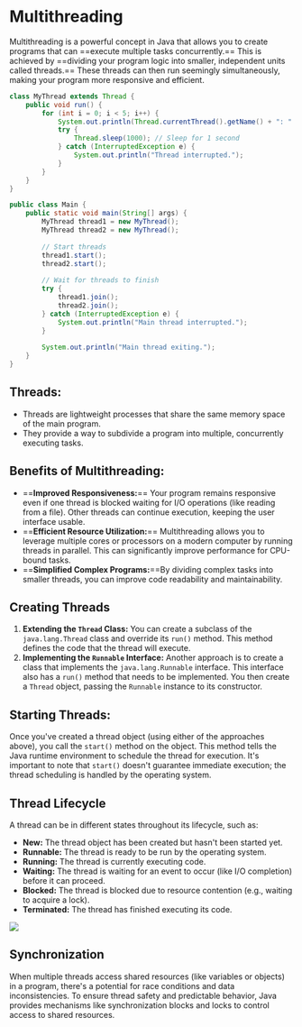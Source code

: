 # Multithreading
Multithreading is a powerful concept in Java that allows you to create programs that can ==execute multiple tasks concurrently.== This is achieved by ==dividing your program logic into smaller, independent units called threads.== These threads can then run seemingly simultaneously, making your program more responsive and efficient.
```java
class MyThread extends Thread {
    public void run() {
        for (int i = 0; i < 5; i++) {
            System.out.println(Thread.currentThread().getName() + ": " + i);
            try {
                Thread.sleep(1000); // Sleep for 1 second
            } catch (InterruptedException e) {
                System.out.println("Thread interrupted.");
            }
        }
    }
}

public class Main {
    public static void main(String[] args) {
        MyThread thread1 = new MyThread();
        MyThread thread2 = new MyThread();
        
        // Start threads
        thread1.start();
        thread2.start();
        
        // Wait for threads to finish
        try {
            thread1.join();
            thread2.join();
        } catch (InterruptedException e) {
            System.out.println("Main thread interrupted.");
        }
        
        System.out.println("Main thread exiting.");
    }
}

```
## Threads:
- Threads are lightweight processes that share the same memory space of the main program.
- They provide a way to subdivide a program into multiple, concurrently executing tasks.

## Benefits of Multithreading:
- ==**Improved Responsiveness:**== Your program remains responsive even if one thread is blocked waiting for I/O operations (like reading from a file). Other threads can continue execution, keeping the user interface usable.
- ==**Efficient Resource Utilization:**== Multithreading allows you to leverage multiple cores or processors on a modern computer by running threads in parallel. This can significantly improve performance for CPU-bound tasks.
- ==**Simplified Complex Programs:**==By dividing complex tasks into smaller threads, you can improve code readability and maintainability.

## Creating Threads
1. **Extending the `Thread` Class:** You can create a subclass of the `java.lang.Thread` class and override its `run()` method. This method defines the code that the thread will execute.
2. **Implementing the `Runnable` Interface:** Another approach is to create a class that implements the `java.lang.Runnable` interface. This interface also has a `run()` method that needs to be implemented. You then create a `Thread` object, passing the `Runnable` instance to its constructor.

## Starting Threads:
Once you've created a thread object (using either of the approaches above), you call the `start()` method on the object. This method tells the Java runtime environment to schedule the thread for execution. It's important to note that `start()` doesn't guarantee immediate execution; the thread scheduling is handled by the operating system.

## Thread Lifecycle
A thread can be in different states throughout its lifecycle, such as:

- **New:** The thread object has been created but hasn't been started yet.
- **Runnable:** The thread is ready to be run by the operating system.
- **Running:** The thread is currently executing code.
- **Waiting:** The thread is waiting for an event to occur (like I/O completion) before it can proceed.
- **Blocked:** The thread is blocked due to resource contention (e.g., waiting to acquire a lock).
- **Terminated:** The thread has finished executing its code.

![](https://www.tutorialspoint.com/java/images/thread_life_cycle.jpg)
## Synchronization
When multiple threads access shared resources (like variables or objects) in a program, there's a potential for race conditions and data inconsistencies. To ensure thread safety and predictable behavior, Java provides mechanisms like synchronization blocks and locks to control access to shared resources.
